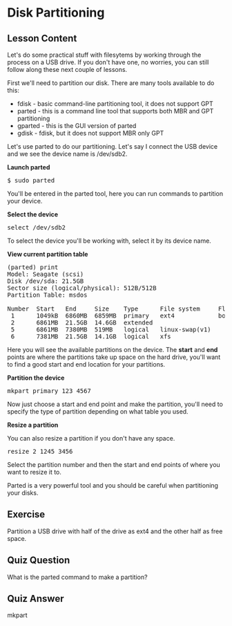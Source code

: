 # Disk Partitioning

## Lesson Content

Let's do some practical stuff with filesytems by working through the process on a USB drive. If you don't have one, no worries, you can still follow along these next couple of lessons.

First we'll need to partition our disk. There are many tools available to do this:

<ul>
  <li>
    fdisk - basic command-line partitioning tool, it does not support GPT
  </li>
  <li>
    parted - this is a command line tool that supports both MBR and GPT partitioning
  </li>
  <li>
    gparted - this is the GUI version of parted
  </li>
  <li>
    gdisk - fdisk, but it does not support MBR only GPT
  </li>
</ul>

Let's use parted to do our partitioning. Let's say I connect the USB device and we see the device name is /dev/sdb2.

<b>Launch parted</b>

<pre>$ sudo parted</pre>

You'll be entered in the parted tool, here you can run commands to partition your device.

<b>Select the device</b>

<pre>select /dev/sdb2</pre>

To select the device you'll be working with, select it by its device name.

<b>View current partition table</b>

<pre>(parted) print                                                            
Model: Seagate (scsi)
Disk /dev/sda: 21.5GB
Sector size (logical/physical): 512B/512B
Partition Table: msdos

Number  Start   End     Size    Type      File system     Flags
 1      1049kB  6860MB  6859MB  primary   ext4            boot
 2      6861MB  21.5GB  14.6GB  extended
 5      6861MB  7380MB  519MB   logical   linux-swap(v1)
 6      7381MB  21.5GB  14.1GB  logical   xfs
</pre>

Here you will see the available partitions on the device. The **start** and **end** points are where the partitions take up space on the hard drive, you'll want to find a good start and end location for your partitions.

<b>Partition the device</b>

<pre>mkpart primary 123 4567</pre>

Now just choose a start and end point and make the partition, you'll need to specify the type of partition depending on what table you used.

<b>Resize a partition</b>

You can also resize a partition if you don't have any space.

<pre>resize 2 1245 3456</pre>

Select the partition number and then the start and end points of where you want to resize it to.

Parted is a very powerful tool and you should be careful when partitioning your disks.

## Exercise

Partition a USB drive with half of the drive as ext4 and the other half as free space.

## Quiz Question

What is the parted command to make a partition?

## Quiz Answer

mkpart